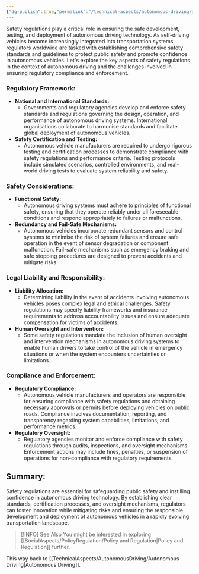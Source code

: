 ```yaml
---
{"dg-publish":true,"permalink":"/technical-aspects/autonomous-driving/autonomous-driving-branches/safety-regulations/"}
---
```


Safety regulations play a critical role in ensuring the safe development, testing, and deployment of autonomous driving technology. As self-driving vehicles become increasingly integrated into transportation systems, regulators worldwide are tasked with establishing comprehensive safety standards and guidelines to protect public safety and promote confidence in autonomous vehicles. Let's explore the key aspects of safety regulations in the context of autonomous driving and the challenges involved in ensuring regulatory compliance and enforcement.

### Regulatory Framework:

- **National and International Standards:**
    - Governments and regulatory agencies develop and enforce safety standards and regulations governing the design, operation, and performance of autonomous driving systems. International organisations collaborate to harmonise standards and facilitate global deployment of autonomous vehicles.
- **Safety Certification and Testing:**
    - Autonomous vehicle manufacturers are required to undergo rigorous testing and certification processes to demonstrate compliance with safety regulations and performance criteria. Testing protocols include simulated scenarios, controlled environments, and real-world driving tests to evaluate system reliability and safety.

### Safety Considerations:

- **Functional Safety:**
    - Autonomous driving systems must adhere to principles of functional safety, ensuring that they operate reliably under all foreseeable conditions and respond appropriately to failures or malfunctions. 
- **Redundancy and Fail-Safe Mechanisms:**
    - Autonomous vehicles incorporate redundant sensors and control systems to minimise the risk of system failures and ensure safe operation in the event of sensor degradation or component malfunction. Fail-safe mechanisms such as emergency braking and safe stopping procedures are designed to prevent accidents and mitigate risks.

### Legal Liability and Responsibility:

- **Liability Allocation:**
    - Determining liability in the event of accidents involving autonomous vehicles poses complex legal and ethical challenges. Safety regulations may specify liability frameworks and insurance requirements to address accountability issues and ensure adequate compensation for victims of accidents.
- **Human Oversight and Intervention:**
    - Some safety regulations mandate the inclusion of human oversight and intervention mechanisms in autonomous driving systems to enable human drivers to take control of the vehicle in emergency situations or when the system encounters uncertainties or limitations.

### Compliance and Enforcement:

- **Regulatory Compliance:**
    - Autonomous vehicle manufacturers and operators are responsible for ensuring compliance with safety regulations and obtaining necessary approvals or permits before deploying vehicles on public roads. Compliance involves documentation, reporting, and transparency regarding system capabilities, limitations, and performance metrics.
- **Regulatory Oversight:**
    - Regulatory agencies monitor and enforce compliance with safety regulations through audits, inspections, and oversight mechanisms. Enforcement actions may include fines, penalties, or suspension of operations for non-compliance with regulatory requirements.

## Summary: 

Safety regulations are essential for safeguarding public safety and instilling confidence in autonomous driving technology. By establishing clear standards, certification processes, and oversight mechanisms, regulators can foster innovation while mitigating risks and ensuring the responsible development and deployment of autonomous vehicles in a rapidly evolving transportation landscape.

>[!INFO] See Also 
You might be interested in exploring [[SocialAspects/PolicyRegulation/Policy and Regulation\|Policy and Regulation]] further. 

This way back to [[TechnicalAspects/AutonomousDriving/Autonomous Driving\|Autonomous Driving]].

